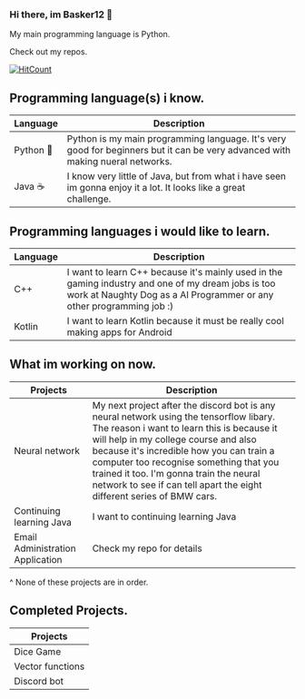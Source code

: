 ### Hi there, im Basker12 👋

My main programming language is Python.

Check out my repos.

[![HitCount](http://hits.dwyl.com/Basker12/Basker12.svg)](http://hits.dwyl.com/Basker12/Basker12)

Programming language(s) i know.
--------------------------------------------------------------------------------------------------------------------------------------------------------------------------------
| Language | Description |
| --- | --- |
| Python 🐍 | Python is my main programming language. It's very good for beginners but it can be very advanced with making nueral networks. |
| Java ☕ | I know very little of Java, but from what i have seen im gonna enjoy it a lot. It looks like a great challenge. |

Programming languages i would like to learn.
--------------------------------------------------------------------------------------------------------------------------------------------------------------------------------
| Language | Description |
| --- | --- |
| C++ | I want to learn C++ because it's mainly used in the gaming industry and one of my dream jobs is too work at Naughty Dog as a AI Programmer or any other programming job :) |
| Kotlin | I want to learn Kotlin because it must be really cool making apps for Android |

What im working on now.
--------------------------------------------------------------------------------------------------------------------------------------------------------------------------------
| Projects | Description |
| --- | --- |
| Neural network | My next project after the discord bot is any neural network using the tensorflow libary. The reason i want to learn this is because it will help in my college course and also because it's incredible how you can train a computer too recognise something that you trained it too. I'm gonna train the neural network to see if can tell apart the eight different series of BMW cars. |
| Continuing learning Java | I want to continuing learning Java |
| Email Administration Application | Check my repo for details |

^ None of these projects are in order.

Completed Projects.
------------------------------------------------------------------------------------------------------------------------------------------------------------------------------
| Projects |
| --- |
| Dice Game | 
| Vector functions |
| Discord bot |
